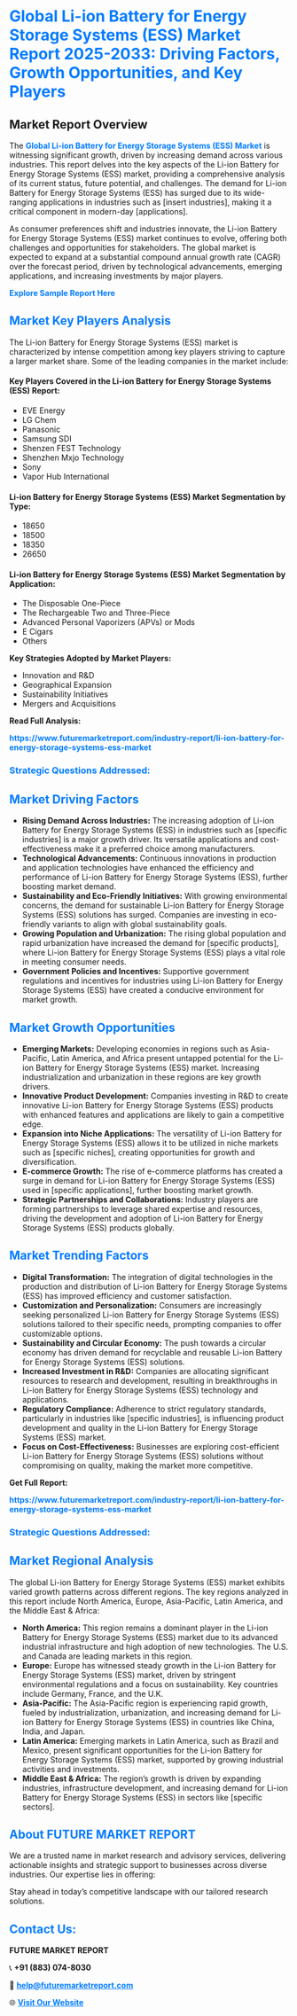 <h1 style="color: #007BFF;">Global Li-ion Battery for Energy Storage Systems (ESS) Market Report 2025-2033: Driving Factors, Growth Opportunities, and Key Players</h1>

<section id="overview">
<h2>Market Report Overview</h2>
<p>The <a href="https://www.futuremarketreport.com/industry-report/li-ion-battery-for-energy-storage-systems-ess-market" style="color: #007BFF; text-decoration: none;"><strong>Global Li-ion Battery for Energy Storage Systems (ESS) Market</strong></a> is witnessing significant growth, driven by increasing demand across various industries. This report delves into the key aspects of the Li-ion Battery for Energy Storage Systems (ESS) market, providing a comprehensive analysis of its current status, future potential, and challenges. The demand for Li-ion Battery for Energy Storage Systems (ESS) has surged due to its wide-ranging applications in industries such as [insert industries], making it a critical component in modern-day [applications].</p>
<p>As consumer preferences shift and industries innovate, the Li-ion Battery for Energy Storage Systems (ESS) market continues to evolve, offering both challenges and opportunities for stakeholders. The global market is expected to expand at a substantial compound annual growth rate (CAGR) over the forecast period, driven by technological advancements, emerging applications, and increasing investments by major players.</p>
</section>

<section id="overview">
<p><a href="https://www.futuremarketreport.com/request-sample/reportId=34786" style="color: #007BFF; text-decoration: none;"><strong>Explore Sample Report Here</strong></a></p>
</section>

<section id="key-players">
<h2 style="color: #007BFF;">Market Key Players Analysis</h2>
<p>The Li-ion Battery for Energy Storage Systems (ESS) market is characterized by intense competition among key players striving to capture a larger market share. Some of the leading companies in the market include:</p>
<h4>Key Players Covered in the Li-ion Battery for Energy Storage Systems (ESS) Report:</h4>
<ul><li>EVE Energy</li><li>LG Chem</li><li>Panasonic</li><li>Samsung SDI</li><li>Shenzen FEST Technology</li><li>Shenzhen Mxjo Technology</li><li>Sony</li><li>Vapor Hub International</li></ul>
<h4>Li-ion Battery for Energy Storage Systems (ESS) Market Segmentation by Type:</h4>
<ul><li>18650</li><li>18500</li><li>18350</li><li>26650</li></ul>

<h4>Li-ion Battery for Energy Storage Systems (ESS) Market Segmentation by Application:</h4>
<ul><li>The Disposable One-Piece</li><li>The Rechargeable Two and Three-Piece</li><li>Advanced Personal Vaporizers (APVs) or Mods</li><li>E Cigars</li><li>Others</li></ul>
<p><strong>Key Strategies Adopted by Market Players:</strong></p>
<ul>
<li>Innovation and R&D</li>
<li>Geographical Expansion</li>
<li>Sustainability Initiatives</li>
<li>Mergers and Acquisitions</li>
</ul>
</section>

<section>
<p><strong>Read Full Analysis: </strong></p><a href="https://www.futuremarketreport.com/industry-report/li-ion-battery-for-energy-storage-systems-ess-market" style="color: #007BFF; text-decoration: none;"><strong>https://www.futuremarketreport.com/industry-report/li-ion-battery-for-energy-storage-systems-ess-market</strong></a>
<h3 style="color: #007BFF;">Strategic Questions Addressed:</h3>
</section>

<section id="driving-factors">
<h2 style="color: #007BFF;">Market Driving Factors</h2>
<ul>
<li><strong>Rising Demand Across Industries:</strong> The increasing adoption of Li-ion Battery for Energy Storage Systems (ESS) in industries such as [specific industries] is a major growth driver. Its versatile applications and cost-effectiveness make it a preferred choice among manufacturers.</li>
<li><strong>Technological Advancements:</strong> Continuous innovations in production and application technologies have enhanced the efficiency and performance of Li-ion Battery for Energy Storage Systems (ESS), further boosting market demand.</li>
<li><strong>Sustainability and Eco-Friendly Initiatives:</strong> With growing environmental concerns, the demand for sustainable Li-ion Battery for Energy Storage Systems (ESS) solutions has surged. Companies are investing in eco-friendly variants to align with global sustainability goals.</li>
<li><strong>Growing Population and Urbanization:</strong> The rising global population and rapid urbanization have increased the demand for [specific products], where Li-ion Battery for Energy Storage Systems (ESS) plays a vital role in meeting consumer needs.</li>
<li><strong>Government Policies and Incentives:</strong> Supportive government regulations and incentives for industries using Li-ion Battery for Energy Storage Systems (ESS) have created a conducive environment for market growth.</li>
</ul>
</section>

<section id="growth-opportunities">
<h2 style="color: #007BFF;">Market Growth Opportunities</h2>
<ul>
<li><strong>Emerging Markets:</strong> Developing economies in regions such as Asia-Pacific, Latin America, and Africa present untapped potential for the Li-ion Battery for Energy Storage Systems (ESS) market. Increasing industrialization and urbanization in these regions are key growth drivers.</li>
<li><strong>Innovative Product Development:</strong> Companies investing in R&D to create innovative Li-ion Battery for Energy Storage Systems (ESS) products with enhanced features and applications are likely to gain a competitive edge.</li>
<li><strong>Expansion into Niche Applications:</strong> The versatility of Li-ion Battery for Energy Storage Systems (ESS) allows it to be utilized in niche markets such as [specific niches], creating opportunities for growth and diversification.</li>
<li><strong>E-commerce Growth:</strong> The rise of e-commerce platforms has created a surge in demand for Li-ion Battery for Energy Storage Systems (ESS) used in [specific applications], further boosting market growth.</li>
<li><strong>Strategic Partnerships and Collaborations:</strong> Industry players are forming partnerships to leverage shared expertise and resources, driving the development and adoption of Li-ion Battery for Energy Storage Systems (ESS) products globally.</li>
</ul>
</section>

<section id="trending-factors">
<h2 style="color: #007BFF;">Market Trending Factors</h2>
<ul>
<li><strong>Digital Transformation:</strong> The integration of digital technologies in the production and distribution of Li-ion Battery for Energy Storage Systems (ESS) has improved efficiency and customer satisfaction.</li>
<li><strong>Customization and Personalization:</strong> Consumers are increasingly seeking personalized Li-ion Battery for Energy Storage Systems (ESS) solutions tailored to their specific needs, prompting companies to offer customizable options.</li>
<li><strong>Sustainability and Circular Economy:</strong> The push towards a circular economy has driven demand for recyclable and reusable Li-ion Battery for Energy Storage Systems (ESS) solutions.</li>
<li><strong>Increased Investment in R&D:</strong> Companies are allocating significant resources to research and development, resulting in breakthroughs in Li-ion Battery for Energy Storage Systems (ESS) technology and applications.</li>
<li><strong>Regulatory Compliance:</strong> Adherence to strict regulatory standards, particularly in industries like [specific industries], is influencing product development and quality in the Li-ion Battery for Energy Storage Systems (ESS) market.</li>
<li><strong>Focus on Cost-Effectiveness:</strong> Businesses are exploring cost-efficient Li-ion Battery for Energy Storage Systems (ESS) solutions without compromising on quality, making the market more competitive.</li>
</ul>
</section>

<section>
<p><strong>Get Full Report: </strong></p><a href="https://www.futuremarketreport.com/industry-report/li-ion-battery-for-energy-storage-systems-ess-market" style="color: #007BFF; text-decoration: none;"><strong>https://www.futuremarketreport.com/industry-report/li-ion-battery-for-energy-storage-systems-ess-market</strong></a>
<h3 style="color: #007BFF;">Strategic Questions Addressed:</h3>
</section>


<section id="regional-analysis">
<h2 style="color: #007BFF;">Market Regional Analysis</h2>
<p>The global Li-ion Battery for Energy Storage Systems (ESS) market exhibits varied growth patterns across different regions. The key regions analyzed in this report include North America, Europe, Asia-Pacific, Latin America, and the Middle East & Africa:</p>
<ul>
<li><strong>North America:</strong> This region remains a dominant player in the Li-ion Battery for Energy Storage Systems (ESS) market due to its advanced industrial infrastructure and high adoption of new technologies. The U.S. and Canada are leading markets in this region.</li>
<li><strong>Europe:</strong> Europe has witnessed steady growth in the Li-ion Battery for Energy Storage Systems (ESS) market, driven by stringent environmental regulations and a focus on sustainability. Key countries include Germany, France, and the U.K.</li>
<li><strong>Asia-Pacific:</strong> The Asia-Pacific region is experiencing rapid growth, fueled by industrialization, urbanization, and increasing demand for Li-ion Battery for Energy Storage Systems (ESS) in countries like China, India, and Japan.</li>
<li><strong>Latin America:</strong> Emerging markets in Latin America, such as Brazil and Mexico, present significant opportunities for the Li-ion Battery for Energy Storage Systems (ESS) market, supported by growing industrial activities and investments.</li>
<li><strong>Middle East & Africa:</strong> The region’s growth is driven by expanding industries, infrastructure development, and increasing demand for Li-ion Battery for Energy Storage Systems (ESS) in sectors like [specific sectors].</li>
</ul>
</section>

<footer>
<h2 style="color: #007BFF;">About FUTURE MARKET REPORT</h2>
<p>We are a trusted name in market research and advisory services, delivering actionable insights and strategic support to businesses across diverse industries. Our expertise lies in offering:</p>

<p>Stay ahead in today’s competitive landscape with our tailored research solutions.</p>

<h2 style="color: #007BFF;">Contact Us:</h2>
<p><strong>FUTURE MARKET REPORT</strong></p>
<p>📞 <strong>+91 (883) 074-8030</strong></p>
<p>📧 <strong><a href="mailto:help@futuremarketreport.com" style="color: #007BFF;">help@futuremarketreport.com</a></strong></p>
<p>🌐 <strong><a href="https://www.futuremarketreport.com/" style="color: #007BFF;">Visit Our Website</a></strong></p>
</footer>